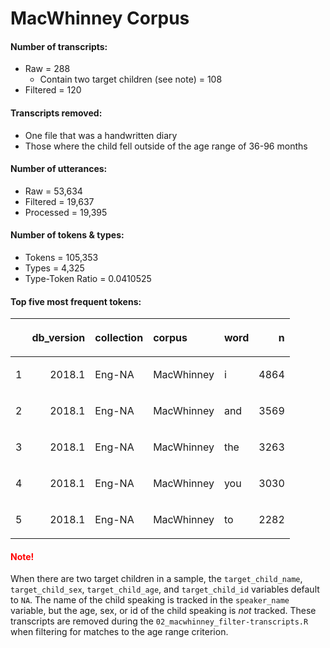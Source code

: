 
# MacWhinney Corpus

#### Number of transcripts:

  - Raw = 288
      - Contain two target children (see note) = 108
  - Filtered = 120

#### Transcripts removed:

  - One file that was a handwritten diary
  - Those where the child fell outside of the age range of 36-96 months

#### Number of utterances:

  - Raw = 53,634
  - Filtered = 19,637
  - Processed = 19,395

#### Number of tokens & types:

  - Tokens = 105,353
  - Types = 4,325
  - Type-Token Ratio = 0.0410525

#### Top five most frequent tokens:

<table>

<thead>

<tr>

<th style="text-align:left;">

</th>

<th style="text-align:right;">

db\_version

</th>

<th style="text-align:left;">

collection

</th>

<th style="text-align:left;">

corpus

</th>

<th style="text-align:left;">

word

</th>

<th style="text-align:right;">

n

</th>

</tr>

</thead>

<tbody>

<tr>

<td style="text-align:left;">

1

</td>

<td style="text-align:right;">

2018.1

</td>

<td style="text-align:left;">

Eng-NA

</td>

<td style="text-align:left;">

MacWhinney

</td>

<td style="text-align:left;">

i

</td>

<td style="text-align:right;">

4864

</td>

</tr>

<tr>

<td style="text-align:left;">

2

</td>

<td style="text-align:right;">

2018.1

</td>

<td style="text-align:left;">

Eng-NA

</td>

<td style="text-align:left;">

MacWhinney

</td>

<td style="text-align:left;">

and

</td>

<td style="text-align:right;">

3569

</td>

</tr>

<tr>

<td style="text-align:left;">

3

</td>

<td style="text-align:right;">

2018.1

</td>

<td style="text-align:left;">

Eng-NA

</td>

<td style="text-align:left;">

MacWhinney

</td>

<td style="text-align:left;">

the

</td>

<td style="text-align:right;">

3263

</td>

</tr>

<tr>

<td style="text-align:left;">

4

</td>

<td style="text-align:right;">

2018.1

</td>

<td style="text-align:left;">

Eng-NA

</td>

<td style="text-align:left;">

MacWhinney

</td>

<td style="text-align:left;">

you

</td>

<td style="text-align:right;">

3030

</td>

</tr>

<tr>

<td style="text-align:left;">

5

</td>

<td style="text-align:right;">

2018.1

</td>

<td style="text-align:left;">

Eng-NA

</td>

<td style="text-align:left;">

MacWhinney

</td>

<td style="text-align:left;">

to

</td>

<td style="text-align:right;">

2282

</td>

</tr>

</tbody>

</table>

#### <span style="color:red">Note\!</span>

When there are two target children in a sample, the `target_child_name`,
`target_child_sex`, `target_child_age`, and `target_child_id` variables
default to `NA`. The name of the child speaking is tracked in the
`speaker_name` variable, but the age, sex, or id of the child speaking
is *not* tracked. These transcripts are removed during the
`02_macwhinney_filter-transcripts.R` when filtering for matches to the
age range criterion.
